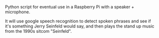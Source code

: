 Python script for eventual use in a Raspberry Pi with a speaker + microphone.

It will use google speech recognition to detect spoken phrases and see if it's something Jerry Seinfeld would say, and then plays the stand up music from the 1990s sitcom "Seinfeld".
